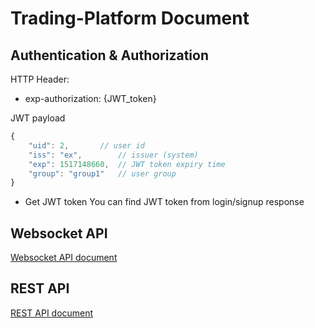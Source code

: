 # Trading-Platform Document

## **Authentication & Authorization**

HTTP Header:

- exp-authorization: {JWT_token}
	
JWT payload
	
```javascript
{
	"uid": 2,		// user id
	"iss": "ex",		// issuer (system)
	"exp": 1517148660,	// JWT token expiry time
	"group": "group1"	// user group
}
```
	
- Get JWT token
You can find JWT token from login/signup response


## Websocket API
[Websocket API document](websocket-api.md)

## REST API

[REST API document](rest-api.md)
